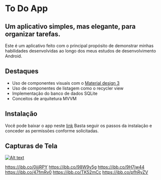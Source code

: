 # To Do App

## Um aplicativo simples, mas elegante, para organizar tarefas.


Este é um aplicativo feito com o principal propósito de demonstrar minhas habilidades desenvolvidas
ao longo dos meus estudos de desenvolvimento Android.

## Destaques

- Uso de componentes visuais com o [Material design 3](https://m3.material.io/)
- Uso de componentes de listagem como o  recycler view
- Implementação do banco de dados SQLite
- Conceitos de arquitetura MVVM

## Instalação
Você pode baixar o app neste [link](https://github.com/TMendes-lucca/Todoapp/releases/tag/1.0)
Basta seguir os passos da instalação e conceder as permissões conforme solicitadas.

## Capturas de Tela

[![Alt text](https://imgur.com/a/zL60BlD)](https://imgur.com/a/zL60BlD)



https://ibb.co/0jjjRPY
https://ibb.co/98W9y5g
https://ibb.co/9H7jw44
https://ibb.co/47fmRv0
https://ibb.co/TK52mCc
https://ibb.co/pfhRyZV